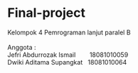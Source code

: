 # Final-project
Kelompok 4 Pemrograman lanjut paralel B<br><br>
Anggota :<br>
Jefri Abdurrozak Ismail&nbsp;&nbsp;&nbsp;&nbsp;&nbsp;&nbsp;&nbsp;&nbsp;18081010059<br>
Dwiki Aditama Supangkat&nbsp;&nbsp;   18081010064
